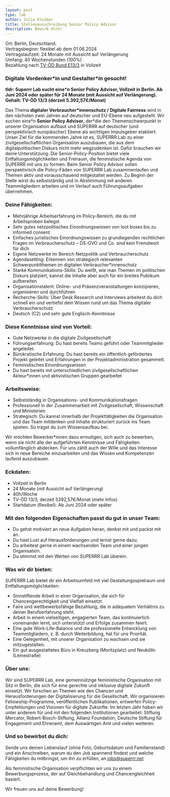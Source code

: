 ```yaml
---
layout: post
type: lab
author: Julia Kloiber
title: Stellenausschreibung Senior Policy Advisor
description: Bewirb dich!
---
```


<p>Ort: Berlin, Deutschland.
<br>Vertragsbeginn: flexibel ab dem 01.06.2024
<br>Vertragslaufzeit: 24 Monate mit Aussicht auf Verlängerung
<br>Umfang: 40 Wochenstunden (100%)
<br>Bezahlung nach <a href="[https://oeffentlicher-dienst.info/c/t/rechner/tvoed/bund?id=tvoed-bund-2024&matrix=1](https://oeffentlicher-dienst.info/c/t/rechner/tvoed/bund?id=tvoed-bund-2024&matrix=1)">TV-ÖD Bund E13/3</a> in Vollzeit</p>

<h3>Digitale Vordenker*in und Gestalter*in gesucht!</h3>

<p><b>tldr: Superrr Lab sucht eine*n Senior Policy Advisor, Vollzeit in Berlin. Ab Juni 2024 oder später für 24 Monate (mit Aussicht auf Verlängerung). Gehalt: TV-ÖD 13/3 (derzeit 5.392,57€/Monat)
</b></p>
<p>Das Thema <b>digitaler Verbraucher*innenschutz / Digitale Fairness</b> wird in den nächsten zwei Jahren auf deutscher und EU-Ebene neu aufgestellt. Wir suchen eine*n <b>Senior Policy Advisor</b>, der*die den Themenschwerpunkt in unserer Organisation aufbaut und SUPERRR auf deutscher (und perspektivisch europäischer) Ebene als wichtigen Impulsgeber etabliert.
Unser Ziel für die kommenden Jahre ist es, SUPERRR Lab zu einer zivilgesellschaftlichen Organisation auszubauen, die aus dem digitalpolitischen Diskurs nicht mehr wegzudenken ist. Dafür brauchen wir deine Unterstützung. 
Die Senior-Policy-Position bietet viele Entfaltungsmöglichkeiten und Freiraum, die feministische Agenda von SUPERRR mit uns zu formen. Beim Senior Policy Advisor sollen perspektivisch die  Policy-Fäden von SUPERRR Lab zusammenlaufen und Themen aktiv und vorausschauend mitgestaltet werden. Zu Beginn der Stelle wirst du selbstständig und in Abstimmung mit anderen Teammitgliedern arbeiten und im Verlauf auch Führungsaufgaben übernehmen.
</p>

<h3>Deine Fähigkeiten: </h3>

<ul>
    <li>Mehrjährige Arbeitserfahrung im Policy-Bereich, die du mit Arbeitsproben belegst</li>
    <li>Sehr gutes netzpolitisches Einordnungswissen von loot boxes bis zu informed consent</li>
    <li>Einfaches juristisches Einordnungswissen zu grundlegenden rechtlichen Fragen im Verbraucherschutz – DS-GVO und Co. sind kein Fremdwort für dich</li>
    <li>Eigene Netzwerke im Bereich Netzpolitik und Verbraucherschutz</li>
    <li>Agendasetting: Erkennen von strategisch relevanten Schwerpunktthemen im digitalen Verbraucher*innenschutz</li>
    <li>Starke Kommunikations-Skills: Du weißt, wie man Themen im politischen Diskurs platziert, kannst die Inhalte aber auch für ein breites Publikum aufbereiten</li>
    <li>Organisationstalent: Online- und Präsenzveranstaltungen konzipieren, organisieren und durchführen</li>
    <li>Recherche-Skills: Über Desk Research und Interviews arbeitest du dich schnell ein und vertiefst dein Wissen rund um das Thema digitaler Verbraucherschutz</li>
    <li>Deutsch (C2) und sehr gute Englisch-Kenntnisse</li>
</ul>

<h3>Diese Kenntnisse sind von Vorteil:</h3>

<ul>
    <li>Gute Netzwerke in die digitale Zivilgesellschaft</li>
    <li>Führungserfahrung: Du hast bereits Teams geführt oder Teammitglieder angeleitet.</li>
    <li>Bürokratische Erfahrung: Du hast bereits ein öffentlich gefördertes Projekt geleitet und Erfahrungen in der Projektadministration gesammelt.</li>
    <li>Feministisches Einordnungswissen</li>
    <li>Du hast bereits mit unterschiedlichen zivilgesellschaftlichen Akteur*innen und aktivistischen Gruppen gearbeitet</li>
</ul>

	
<h3>Arbeitsweise:</h3>

<ul>
    <li>Selbstständig in Organisations- und Kommunikationsfragen</li>
    <li>Professionell in der Zusammenarbeit mit Zivilgesellschaft, Wissenschaft und Ministerien</li>
    <li>Strategisch: Du kannst innerhalb der Projekttätigkeiten die Organisation und das Team mitdenken und Inhalte strukturiert zurück ins Team spielen. So trägst du zum Wissensaufbau bei.</li>
</ul>
<p>Wir möchten Bewerber*innen dazu ermutigen, sich auch zu bewerben, wenn sie nicht alle der aufgeführten Kenntnisse und Fähigkeiten vollumfänglich abdecken. Für uns zählt auch der Wille und das Interesse sich in neue Bereiche einzuarbeiten und das Wissen und Kompetenzen laufend auszubauen.
</p>

<h3>Eckdaten:</h3>

<ul>
    <li>Vollzeit in Berlin</li>
    <li>24 Monate (mit Aussicht auf Verlängerung)</li>
    <li>40h/Woche</li>
    <li>TV-ÖD 13/3, derzeit 5392,57€/Monat (mehr Infos)</li>
    <li>Startdatum (flexibel): Ab Juni 2024 oder später</li>
</ul>

<h3>Mit den folgenden Eigenschaften passt du gut in unser Team:</h3>

<ul>
    <li>Du gehst motiviert an neue Aufgaben heran, denkst mit und packst mit an.</li>
    <li>Du hast Lust auf Herausforderungen und lernst gerne dazu.</li>
    <li>Du arbeitest gerne in einem wachsenden Team und einer jungen Organisation.</li>
    <li>Du stimmst mit den Werten von SUPERRR Lab überein.</li>
</ul>


<h3>Was wir dir bieten:</h3>

<p>SUPERRR Lab bietet dir ein Arbeitsumfeld mit viel Gestaltungsspielraum und Entfaltungsmöglichkeiten: </p>

<ul>
    <li>Sinnstiftende Arbeit in einer Organisation, die sich für Chancengerechtigkeit und Vielfalt einsetzt.</li>
    <li>Faire und wettbewerbsfähige Bezahlung, die in adäquatem Verhältnis zu deiner Berufserfahrung steht.</li>
    <li>Arbeit in einem vielseitigen, engagierten Team, das kontinuierlich voneinander lernt, sich unterstützt und Erfolge zusammen feiert.</li>
    <li>Eine gute Work-Life-Balance und die professionelle Entwicklung von Teammitgliedern, z. B. durch Weiterbildung, hat für uns Priorität.</li>
    <li>Eine Gelegenheit, mit unserer Organisation zu wachsen und sie mitzugestalten.</li>
    <li>Ein gut ausgestattetes Büro in Kreuzberg (Moritzplatz) und Neukölln (Leinestraße)</li>
</ul>

<h3>Über uns:</h3>
<p>
Wir sind SUPERRR Lab, eine gemeinnützige feministische Organisation mit Sitz in Berlin, die sich für eine gerechte und inklusive digitale Zukunft einsetzt. Wir forschen an Themen wie den Chancen und Herausforderungen der Digitalisierung für die Gesellschaft. Wir organisieren Fellowship-Programme, veröffentlichen Publikationen, entwerfen Policy-Empfehlungen und Visionen für digitale Zukünfte. Im letzten Jahr haben wir unter anderem für und mit den folgenden Institutionen gearbeitet: Stiftung Mercator, Robert-Bosch-Stiftung, Allianz Foundation, Deutsche Stiftung für Engagement und Ehrenamt, dem Auswärtigen Amt und vielen weiteren.
</p>

<h3>Und so bewirbst du dich:</h3>
<p>Sende uns deinen Lebenslauf (ohne Foto, Geburtsdatum und Familienstand) und ein Anschreiben, warum du den Job spannend findest und welche Fähigkeiten du mitbringst, um ihn zu erfüllen, an <a href="mailto:jobs@superrr.net">jobs@superrr.net</a></p>
<p>Als feministische Organisation verpflichten wir uns zu einem Bewerbungsprozess, der auf Gleichbehandlung und Chancengleichheit basiert.</p>
<p>Wir freuen uns auf deine Bewerbung!</p>

